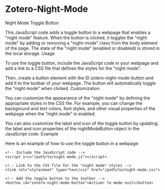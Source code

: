 # Zotero-Night-Mode
Night Mode Toggle Button

This JavaScript code adds a toggle button to a webpage that enables a "night mode" feature. When the button is clicked, it toggles the "night mode" by adding or removing a "night-mode" class from the body element of the page. The state of the "night mode" (enabled or disabled) is stored in the local storage.
Usage

To use the toggle button, include the JavaScript code in your webpage and add a link to a CSS file that defines the styles for the "night mode".

Then, create a button element with the ID zotero-night-mode-button and add it to the toolbar of your webpage. The button will automatically toggle the "night mode" when clicked.
Customization

You can customize the appearance of the "night mode" by defining the appropriate styles in the CSS file. For example, you can change the background and text colors, font styles, and other visual properties of the webpage when the "night mode" is enabled.

You can also customize the label and icon of the toggle button by updating the label and icon properties of the nightModeButton object in the JavaScript code.
Example

Here is an example of how to use the toggle button in a webpage:
```
<!-- Include the JavaScript code -->
<script src="/path/to/night-mode.js"></script>
```

```
<!-- Link to the CSS file for the "night mode" styles -->
<link rel="stylesheet" type="text/css" href="/path/to/night-mode.css">
```

```
<!-- Add the toggle button to the toolbar -->
<button id="zotero-night-mode-button">Activer le mode nuit</button>
```
